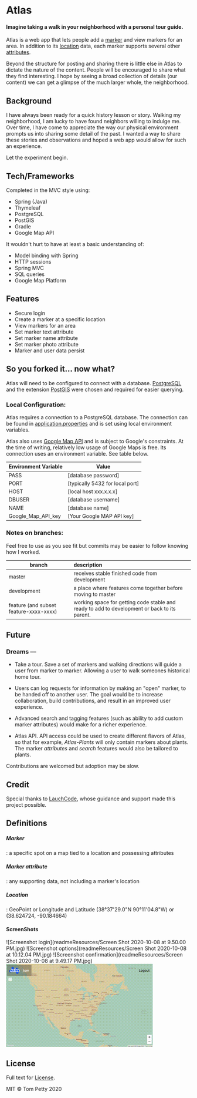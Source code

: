 # Atlas
#### Imagine taking a walk in your neighborhood with a personal tour guide.

Atlas is a web app that lets people add a [marker](#marker) and view markers for an area. In addition to its [location](#location) data, each marker supports several other [attributes](#marker-attribute). 

Beyond the structure for posting and sharing there is little else in Atlas to dictate the nature of the content. People will be encouraged to share what they find interesting. I hope by seeing a broad collection of details (our content) we can get a glimpse of the much larger whole, the neighborhood.
## Background
I have always been ready for a quick history lesson or story. Walking my neighborhood, I am lucky to have found neighbors willing to indulge me. Over time, I have come to appreciate the way our physical environment prompts us into sharing some detail of the past. I wanted a way to share these stories and observations and hoped a web app would allow for such an experience. 

Let the experiment begin.
## Tech/Frameworks
Completed in the MVC style using:
- Spring (Java)
- Thymeleaf
- PostgreSQL
- PostGIS
- Gradle
- Google Map API

It wouldn't hurt to have at least a basic understanding of:
- Model binding with Spring
- HTTP sessions
- Spring MVC
- SQL queries
- Google Map Platform
    
## Features
- Secure login
- Create a marker at a specific location
- View markers for an area
- Set marker text attribute
- Set marker name attribute
- Set marker photo attribute
- Marker and user data persist


## So you forked it... now what?

Atlas will need to be configured to connect with a database.
[PostgreSQL](https://www.postgresql.org) and the extension [PostGIS](https://postgis.net) were chosen and required for easier querying.

### Local Configuration:
Atlas requires a connection to a PostgreSQL database. The connection can be found in [application.properties](src/main/resources/application.properties) and is set using local environment variables.

Atlas also uses [Google Map API](https://developers.google.com/maps/documentation) and is subject to Google's constraints. At the time of writing, relatively low usage of Google Maps is free. Its connection uses an environment variable. See table below.

Environment Variable | Value
-------- | ---------
PASS| [database password]
PORT| [typically 5432 for local port]
HOST| [local host xxx.x.x.x]
DBUSER| [database username]
NAME| [database name]
Google_Map_API_key | [Your Google MAP API key]

### Notes on branches:
Feel free to use as you see fit but commits may be easier to follow knowing how I worked.

branch | description
------ | :-----------
master | receives stable finished code from development
development | a place where features come together before moving to master
feature (and subset feature-xxxx-xxxx) | working space for getting code stable and ready to add to development or back to its parent.


## Future
### Dreams ––

- Take a tour. Save a set of markers and walking directions will guide a user from marker to marker. Allowing a user to walk someones historical home tour.

- Users can log requests for information by making an "open" marker, to be handed off to another user. The goal would be to increase collaboration, build contributions, and result in an improved user experience. 

- Advanced search and tagging features (such as ability to add custom marker attributes) would make for a richer experience.

- Atlas API. API access could be used to create different flavors of Atlas, so that for example, *Atlas-Plants* will only contain markers about plants. The marker *attributes* and *search* features would also be tailored to plants.  

Contributions are welcomed but adoption may be slow.

## Credit
Special thanks to [LauchCode](https://www.launchcode.org/), whose guidance and support made this project possible.

## Definitions
##### Marker
: a specific spot on a map tied to a location and possessing attributes
##### Marker attribute
: any supporting data, not including a marker's location
##### Location 
: GeoPoint or Longitude and Latitude (38°37'29.0"N 90°11'04.8"W) or (38.624724, -90.184664)


#### ScreenShots
![Screenshot login](readmeResources/Screen Shot 2020-10-08 at 9.50.00 PM.jpg)
![Screenshot options](readmeResources/Screen Shot 2020-10-08 at 10.12.04 PM.jpg)
![Screenshot confirmation](readmeResources/Screen Shot 2020-10-08 at 9.49.17 PM.jpg)
![Screenshot search](readmeResources/out.gif)

## License
Full text for [License](LICENSE).

MIT © Tom Petty 2020

